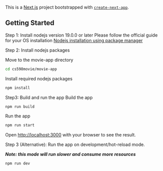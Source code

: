 This is a [Next.js](https://nextjs.org/) project bootstrapped with [`create-next-app`](https://github.com/vercel/next.js/tree/canary/packages/create-next-app).

## Getting Started

Step 1: Install nodejs version 19.0.0 or later 
Please follow the official guide for your OS installation 
[Nodejs installation using package manager](https://nodejs.org/en/download/package-manager/)

Step 2: Install nodejs packages

Move to the movie-app directory
```bash
cd cs598movie/movie-app
```
Install required nodejs packages
```bash
npm install
```

Step3: Build and run the app
Build the app
```bash
npm run build
```
Run the app
```bash
npm run start
```

Open [http://localhost:3000](http://localhost:3000) with your browser to see the result.

Step 3 (Alternative): Run the app on development/hot-reload mode. 

***Note: this mode will run slower and consume more resources***
```bash
npm run dev
```




